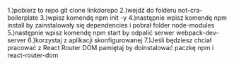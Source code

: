 1.)pobierz to repo  git clone linkdorepo
2.)wejdź do folderu not-cra-boilerplate
3.)wpisz komendę npm init -y
4.)następnie wpisz komendę npm install by zainstalowały się dependencies i pobrał folder node-modules
5.)następnie wpisz komendę npm start by odpalić serwer webpack-dev-server 
6.)korzystaj z aplikacji skonfigurowanej 
7.)Jeśli będziesz chciał pracować z React Router DOM pamiętaj by doinstalować paczkę npm i react-router-dom 
